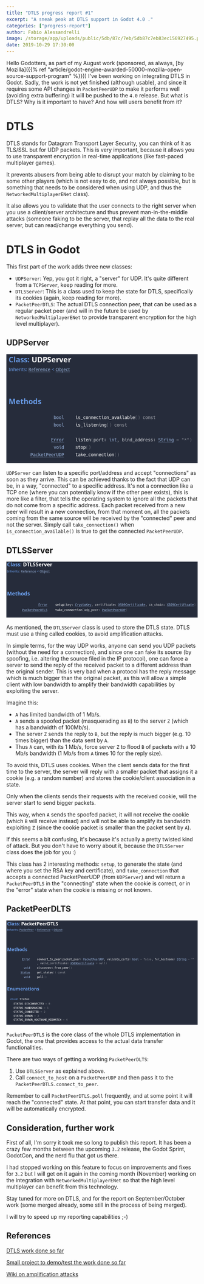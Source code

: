 ```yaml
---
title: "DTLS progress report #1"
excerpt: "A sneak peak at DTLS support in Godot 4.0 ."
categories: ["progress-report"]
author: Fabio Alessandrelli
image: /storage/app/uploads/public/5db/87c/7eb/5db87c7eb83ec156927495.png
date: 2019-10-29 17:30:00
---
```


Hello Godotters, as part of my August work (sponsored, as always, [by Mozilla]({{% ref "article/godot-engine-awarded-50000-mozilla-open-source-support-program" %}})) I've been working on integrating DTLS in Godot.
Sadly, the work is not yet finished (although usable), and since it requires some API changes in `PacketPeerUDP` to make it performs well (avoiding extra buffering) it will be pushed to the `4.0` release.
But what is DTLS? Why is it important to have? And how will users benefit from it?

DTLS
====

DTLS stands for Datagram Transport Layer Security, you can think of it as TLS/SSL but for UDP packets.
This is very important, because it allows you to use transparent encryption in real-time applications (like fast-paced multiplayer games).

It prevents abusers from being able to disrupt your match by claiming to be some other players (which is not easy to do, and not always possible, but is something that needs to be considered when using UDP, and thus the `NetworkedMultiplayerENet` class).

It also allows you to validate that the user connects to the right server when you use a client/server architecture and thus prevent man-in-the-middle attacks (someone faking to be the server, that replay all the data to the real server, but can read/change everything you send).

DTLS in Godot
=============

This first part of the work adds three new classes:

- `UDPServer`: Yep, you got it right, a "server" for UDP. It's quite different from a `TCPServer`, keep reading for more.
- `DTLSServer`: This is a class used to keep the state for DTLS, specifically its cookies (again, keep reading for more).
- `PacketPeerDTLS`: The actual DTLS connection peer, that can be used as a regular packet peer (and will in the future be used by `NetworkedMultiplayerENet` to provide transparent encryption for the high level multiplayer).

UDPServer
---------

![dtls_udpserver.png](/storage/app/uploads/public/5db/874/2b0/5db8742b093d7752570350.png)

`UDPServer` can listen to a specific port/address and accept "connections" as soon as they arrive.
This can be achieved thanks to the fact that UDP can be, in a way, "connected" to a specific address.
It's not a connection like a TCP one (where you can potentially know if the other peer exists), this is more like a filter, that tells the operating system to ignore all the packets that do not come from a specific address. Each packet received from a new peer will result in a new connection, from that moment on, all the packets coming from the same source will be received by the "connected" peer and not the server.
Simply call `take_connection()` when `is_connection_available()` is true to get the connected `PacketPeerUDP`.

DTLSServer
----------

![dtls_dtlsserver.png](/storage/app/uploads/public/5db/874/3ca/5db8743ca7056849589724.png)

As mentioned, the `DTLSServer` class is used to store the DTLS state. DTLS must use a thing called cookies, to avoid amplification attacks.

In simple terms, for the way UDP works, anyone can send you UDP packets (without the need for a connection), and since one can fake its source (by spoofing, i.e. altering the source filed in the IP protocol), one can force a server to send the reply of the received packet to a different address than the original sender. This is very bad when a protocol has the reply message which is much bigger than the original packet, as this will allow a simple client with low bandwidth to amplify their bandwidth capabilities by exploiting the server.

Imagine this:
- `A` has limited bandwidth of 1 Mb/s.
- `A` sends a spoofed packet (masquerading as `B`) to the server `Z` (which has a bandwidth of 100Mb/s).
- The server `Z` sends the reply to `B`, but the reply is much bigger (e.g. 10 times bigger) than the data sent by `A`.
- Thus `A` can, with its 1 Mb/s, force server `Z` to flood `B` of packets with a 10 Mb/s bandwidth (1 Mb/s from `A` times 10 for the reply size).

To avoid this, DTLS uses cookies. When the client sends data for the first time to the server, the server will reply with a smaller packet that assigns it a cookie (e.g. a random number) and stores the cookie/client association in a state.

Only when the clients sends their requests with the received cookie, will the server start to send bigger packets.

This way, when `A` sends the spoofed packet, it will not receive the cookie (which `B` will receive instead) and will not be able to amplify its bandwidth exploiting `Z` (since the cookie packet is smaller than the packet sent by `A`).

If this seems a bit confusing, it's because it's actually a pretty twisted kind of attack. But you don't have to worry about it, because the `DTLSServer` class does the job for you :)

This class has 2 interesting methods: `setup`, to generate the state (and where you set the RSA key and certificate), and `take_connection` that accepts a connected PacketPeerUDP (from `UDPServer`) and will return a `PacketPeerDTLS` in the "connecting" state when the cookie is correct, or in the "error" state when the cookie is missing or not known.

PacketPeerDLTS
--------------

![dtls_packetpeerdtls.png](/storage/app/uploads/public/5db/874/4be/5db8744be52f4536086078.png)

`PacketPeerDTLS` is the core class of the whole DTLS implementation in Godot, the one that provides access to the actual data transfer functionalities.

There are two ways of getting a working `PacketPeerDLTS`:

1. Use `DTLSServer` as explained above.
2. Call `connect_to_host` on a `PacketPeerUDP` and then pass it to the `PacketPeerDTLS.connect_to_peer`.

Remember to call `PacketPeerDTLS.poll` frequently, and at some point it will reach the "connected" state. At that point, you can start transfer data and it will be automatically encrypted.

Consideration, further work
---------------------------

First of all, I'm sorry it took me so long to publish this report. It has been a crazy few months between the upcoming `3.2` release, the Godot Sprint, GodotCon, and the nerd flu that got us there.

I had stopped working on this feature to focus on improvements and fixes for `3.2` but I will get on it again in the coming month (November) working on the integration with `NetworkedMultiplayerENet` so that the high level multiplayer can benefit from this technology.

Stay tuned for more on DTLS, and for the report on September/October work (some merged already, some still in the process of being merged).

I will try to speed up my reporting capabilities ;-)

References
----------

[DTLS work done so far](https://github.com/godotengine/godot/tree/dtls_report1)

[Small project to demo/test the work done so far](https://github.com/Faless/gd-udp-dtls-example)

[Wiki on amplification attacks](https://en.wikipedia.org/wiki/Denial-of-service_attack#Amplification)
